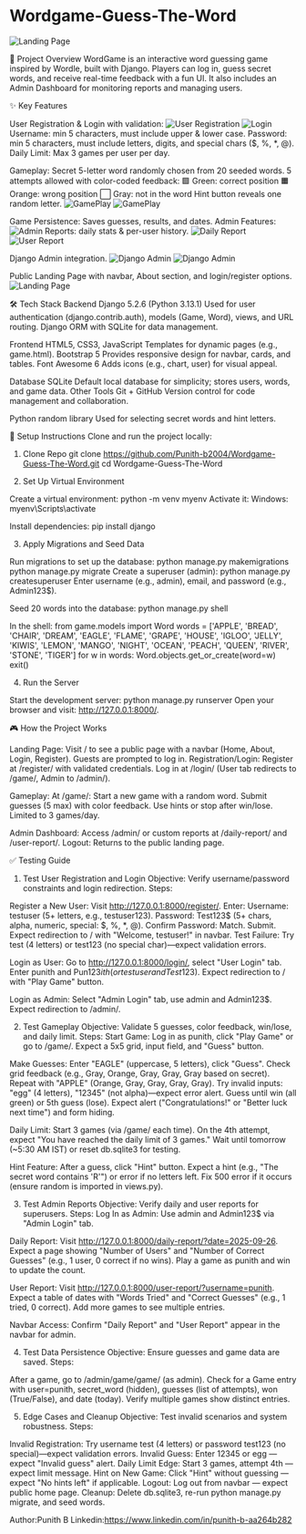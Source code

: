 
# Wordgame-Guess-The-Word

![Landing Page](assets/image.png)

📖 Project Overview
WordGame is an interactive word guessing game inspired by Wordle, built with Django.
Players can log in, guess secret words, and receive real-time feedback with a fun UI.
It also includes an Admin Dashboard for monitoring reports and managing users.

✨ Key Features

User Registration & Login with validation:
![User Registration](assets/image2.png)
![Login](assets/image3.png)
Username: min 5 characters, must include upper & lower case.
Password: min 5 characters, must include letters, digits, and special chars ($, %, *, @).
Daily Limit: Max 3 games per user per day.

Gameplay:
Secret 5-letter word randomly chosen from 20 seeded words.
5 attempts allowed with color-coded feedback:
🟩 Green: correct position
🟧 Orange: wrong position
⬜ Gray: not in the word
Hint button reveals one random letter.
![GamePlay](assets/image6.png)
![GamePlay](assets/image5.png)



Game Persistence:
Saves guesses, results, and dates.
Admin Features:
![Admin](assets/image4.png)
Reports: daily stats & per-user history.
![Daily Report](assets/image11.png)
![User Report](assets/image13.png)

Django Admin integration.
![Django Admin ](assets/image15.png)
![Django Admin](assets/image16.png)

Public Landing Page with navbar, About section, and login/register options.
![Landing Page](assets/image.png)


🛠️ Tech Stack
Backend
Django 5.2.6 (Python 3.13.1)
Used for user authentication (django.contrib.auth), models (Game, Word), views, and URL routing.
Django ORM with SQLite for data management.

Frontend
HTML5, CSS3, JavaScript
Templates for dynamic pages (e.g., game.html).
Bootstrap 5
Provides responsive design for navbar, cards, and tables.
Font Awesome 6
Adds icons (e.g., chart, user) for visual appeal.

Database
SQLite
Default local database for simplicity; stores users, words, and game data.
Other Tools
Git + GitHub
Version control for code management and collaboration.


Python random library
Used for selecting secret words and hint letters.

🚀 Setup Instructions
Clone and run the project locally:
1. Clone Repo
   git clone https://github.com/Punith-b2004/Wordgame-Guess-The-Word.git
   cd Wordgame-Guess-The-Word

2. Set Up Virtual Environment

  Create a virtual environment:
    python -m venv myenv
  Activate it:
  Windows: myenv\Scripts\activate

  Install dependencies: pip install django

3. Apply Migrations and Seed Data

Run migrations to set up the database:
python manage.py makemigrations
python manage.py migrate
Create a superuser (admin): python manage.py createsuperuser
Enter username (e.g., admin), email, and password (e.g., Admin123$).

Seed 20 words into the database:
python manage.py shell

In the shell:
  from game.models import Word
words = ['APPLE', 'BREAD', 'CHAIR', 'DREAM', 'EAGLE', 'FLAME', 'GRAPE', 'HOUSE', 'IGLOO', 'JELLY', 'KIWIS', 'LEMON', 'MANGO', 'NIGHT', 'OCEAN', 'PEACH', 'QUEEN', 'RIVER', 'STONE', 'TIGER']
for w in words:
    Word.objects.get_or_create(word=w)
exit()

4. Run the Server

Start the development server:
  python manage.py runserver
  Open your browser and visit: http://127.0.0.1:8000/.

🎮 How the Project Works

Landing Page: Visit / to see a public page with a navbar (Home, About, Login, Register). Guests are prompted to log in.
Registration/Login:
Register at /register/ with validated credentials.
Log in at /login/ (User tab redirects to /game/, Admin to /admin/).


Gameplay: At /game/:
Start a new game with a random word.
Submit guesses (5 max) with color feedback.
Use hints or stop after win/lose.
Limited to 3 games/day.

Admin Dashboard: Access /admin/ or custom reports at /daily-report/ and /user-report/.
Logout: Returns to the public landing page.

✅ Testing Guide
1. Test User Registration and Login
Objective: Verify username/password constraints and login redirection.
Steps:

Register a New User:
Visit http://127.0.0.1:8000/register/.
Enter:
Username: testuser (5+ letters, e.g., testuser123).
Password: Test123$ (5+ chars, alpha, numeric, special: $, %, *, @).
Confirm Password: Match.
Submit. Expect redirection to / with "Welcome, testuser!" in navbar.
Test Failure: Try test (4 letters) or test123 (no special char)—expect validation errors.

Login as User:
Go to http://127.0.0.1:8000/login/, select "User Login" tab.
Enter punith and Pun123$ith (or testuser and Test123$).
Expect redirection to / with "Play Game" button.

Login as Admin:
Select "Admin Login" tab, use admin and Admin123$.
Expect redirection to /admin/.

2. Test Gameplay
Objective: Validate 5 guesses, color feedback, win/lose, and daily limit.
Steps:
Start Game:
Log in as punith, click "Play Game" or go to /game/.
Expect a 5x5 grid, input field, and "Guess" button.


Make Guesses:
Enter "EAGLE" (uppercase, 5 letters), click "Guess".
Check grid feedback (e.g., Gray, Orange, Gray, Gray, Gray based on secret).
Repeat with "APPLE" (Orange, Gray, Gray, Gray, Gray).
Try invalid inputs: "egg" (4 letters), "12345" (not alpha)—expect error alert.
Guess until win (all green) or 5th guess (lose). Expect alert ("Congratulations!" or "Better luck next time") and form hiding.


Daily Limit:
Start 3 games (via /game/ each time).
On the 4th attempt, expect "You have reached the daily limit of 3 games."
Wait until tomorrow (~5:30 AM IST) or reset db.sqlite3 for testing.


Hint Feature:
After a guess, click "Hint" button.
Expect a hint (e.g., "The secret word contains 'R'") or error if no letters left.
Fix 500 error if it occurs (ensure random is imported in views.py).

3. Test Admin Reports
Objective: Verify daily and user reports for superusers.
Steps:
Log In as Admin:
Use admin and Admin123$ via "Admin Login" tab.

Daily Report:
Visit http://127.0.0.1:8000/daily-report/?date=2025-09-26.
Expect a page showing "Number of Users" and "Number of Correct Guesses" (e.g., 1 user, 0 correct if no wins).
Play a game as punith and win to update the count.


User Report:
Visit http://127.0.0.1:8000/user-report/?username=punith.
Expect a table of dates with "Words Tried" and "Correct Guesses" (e.g., 1 tried, 0 correct).
Add more games to see multiple entries.

Navbar Access:
Confirm "Daily Report" and "User Report" appear in the navbar for admin.

4. Test Data Persistence
Objective: Ensure guesses and game data are saved.
Steps:

After a game, go to /admin/game/game/ (as admin).
Check for a Game entry with user=punith, secret_word (hidden), guesses (list of attempts), won (True/False), and date (today).
Verify multiple games show distinct entries.

5. Edge Cases and Cleanup
Objective: Test invalid scenarios and system robustness.
Steps:

Invalid Registration: Try username test (4 letters) or password test123 (no special)—expect validation errors.
Invalid Guess: Enter 12345 or egg — expect "Invalid guess" alert.
Daily Limit Edge: Start 3 games, attempt 4th — expect limit message.
Hint on New Game: Click "Hint" without guessing — expect "No hints left" if applicable.
Logout: Log out from navbar — expect public home page.
Cleanup: Delete db.sqlite3, re-run python manage.py migrate, and seed words.

Author:Punith B
Linkedin:https://www.linkedin.com/in/punith-b-aa264b282
